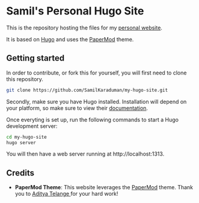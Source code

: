 # Samil's Personal Hugo Site

This is the repository hosting the files for my [personal website](https://samilkaraduman.github.io).  

It is based on [Hugo](https://gohugo.io) and uses the [PaperMod](https://github.com/adityatelange/hugo-PaperMod) theme. 

## Getting started

In order to contribute, or fork this for yourself, you will first need to clone this repository.

```bash
git clone https://github.com/SamilKaraduman/my-hugo-site.git
```

Secondly, make sure you have Hugo installed. Installation will depend on your platform, so make sure to view their [documentation](https://gohugo.io/installation/).

Once everyting is set up, run the following commands to start a Hugo development server:

```bash
cd my-hugo-site
hugo server
```

You will then have a web server running at http://localhost:1313.

## Credits

- **PaperMod Theme**: This website leverages the [PaperMod](https://github.com/adityatelange/hugo-PaperMod) theme. Thank you to [Aditya Telange ](https://github.com/adityatelange) for your hard work!

